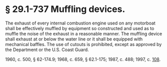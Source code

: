 # § 29.1-737 Muffling devices.

<p>The exhaust of every internal combustion engine used on any motorboat shall be effectively muffled by equipment so constructed and used as to muffle the noise of the exhaust in a reasonable manner. The muffling device shall exhaust at or below the water line or it shall be equipped with mechanical baffles. The use of cutouts is prohibited, except as approved by the Department or the U.S. Coast Guard.</p><p>1960, c. 500, § 62-174.9; 1968, c. 659, § 62.1-175; 1987, c. 488; 1997, c. <a href='http://lis.virginia.gov/cgi-bin/legp604.exe?971+ful+CHAP0108'>108</a>.</p>